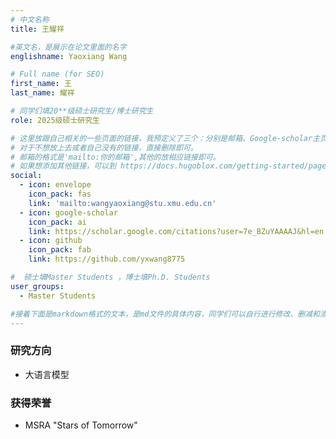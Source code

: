 ```yaml
---
# 中文名称
title: 王耀祥

#英文名，是展示在论文里面的名字
englishname: Yaoxiang Wang

# Full name (for SEO)
first_name: 王
last_name: 耀祥

# 同学们填20**级硕士研究生/博士研究生
role: 2025级硕士研究生

# 这里放跟自己相关的一些页面的链接，我预定义了三个：分别是邮箱、Google-scholar主页和github主页
# 对于不想放上去或者自己没有的链接，直接删除即可。
# 邮箱的格式是'mailto:你的邮箱',其他的放相应链接即可。
# 如果想添加其他链接，可以到 https://docs.hugoblox.com/getting-started/page-builder/#icons 上去找图标，或者直接放在下面的详细介绍上
social:
  - icon: envelope
    icon_pack: fas
    link: 'mailto:wangyaoxiang@stu.xmu.edu.cn'
  - icon: google-scholar
    icon_pack: ai
    link: https://scholar.google.com/citations?user=7e_BZuYAAAAJ&hl=en
  - icon: github
    icon_pack: fab
    link: https://github.com/yxwang8775

#  硕士填Master Students ，博士填Ph.D. Students
user_groups:
  - Master Students

#接着下面是markdown格式的文本，是md文件的具体内容，同学们可以自行进行修改、删减和添加
---
```

<!-- 以下内容一定要遵循markdown语法 -->
<!-- ###代表的是以三级标题的形式展示后面的文本，* 代表以列表的形式展示后面的文本-->

### 研究方向
* 大语言模型

<!-- 可以放校内外的一些荣誉，包括荣誉称号、奖学金、企业未来之星等等 -->
### 获得荣誉
* MSRA "Stars of Tomorrow"
